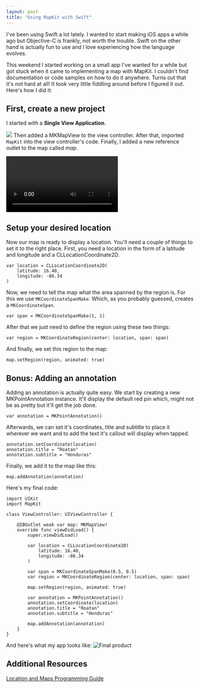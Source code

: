 ```yaml
---
layout: post
title: "Using MapKit with Swift"
---
```

I've been using Swift a lot lately. I wanted to start making iOS apps a while ago but Objective-C is frankly, not worth the trouble. Swift on the other hand is actually fun to use and I love experiencing how the language evolves.

This weekend I started working on a small app I've wanted for a while but got stuck when it came to implementing a map with MapKit. I couldn't find documentation or code samples on how to do it anywhere. Turns out that it's not hard at all! It took very little fiddling around before I figured it out. Here's how I did it:

## First, create a new project
I started with a __Single View Application__. 

![](http://f.cl.ly/items/012e0M1g1z360Q3N1f2C/step_1.png)
Then added a MKMapView to the view controller. After that, imported `MapKit` into the view controller's code. Finally, I added a new reference outlet to the map called _map_.


<video controls>
	<source src="https://dl.dropboxusercontent.com/u/8252879/swiftmaps_step_1.mp4" type="video/mp4; codecs=avc1.42E01E,mp4a.40.2">
	<source src="https://dl.dropboxusercontent.com/u/8252879/swiftmaps_step_1.webm" type="video/webm; codecs=vp8,vorbis">
</video>


## Setup your desired location
Now our map is ready to display a location. You'll need a couple of things to set it to the right place. First, you need a location in the form of a latitude and longitude and a CLLocationCoordinate2D.

	var location = CLLocationCoordinate2D(
		latitude: 16.40, 
		longitude: -86.34
	)

Now, we need to tell the map what the area spanned by the region is. For this we use `MKCoordinateSpanMake`. Which, as you probably guessed, creates a `MKCoordinateSpan`.

	var span = MKCoordinateSpanMake(1, 1)
	
After that we just need to define the region using these two things:

	var region = MKCoordinateRegion(center: location, span: span)

And finally, we set this region to the map:

	map.setRegion(region, animated: true)
	
## Bonus: Adding an annotation
Adding an annotation is actually quite easy. We start by creating a new MKPointAnnotation instance. It'll display the default red pin which, might not be as pretty but it'll get the job done.

	var annotation = MKPointAnnotation()
	
Afterwards, we can set it's coordinates, title and subtitle to place it wherever we want and to add the text it's callout will display when tapped.

	annotation.setCoordinate(location)
    annotation.title = "Roatan"
    annotation.subtitle = "Honduras"
    
Finally, we add it to the map like this:

	map.addAnnotation(annotation)

Here's my final code:

	import UIKit
	import MapKit

	class ViewController: UIViewController {
                            
    	@IBOutlet weak var map: MKMapView!
	    override func viewDidLoad() {
        	super.viewDidLoad()
        
	        var location = CLLocationCoordinate2D(
	        	latitude: 16.40, 
	        	longitude: -86.34
	        )
	        
    	    var span = MKCoordinateSpanMake(0.5, 0.5)
        	var region = MKCoordinateRegion(center: location, span: span)
        
	        map.setRegion(region, animated: true)

    	    var annotation = MKPointAnnotation()
        	annotation.setCoordinate(location)
	        annotation.title = "Roatan"
    	    annotation.subtitle = "Honduras"
        
        	map.addAnnotation(annotation)
	    }
	}
	
And here's what my app looks like:
<img src="http://f.cl.ly/items/2r0a21423A3l2S381U3w/final.png" alt="Final product" class="small">
## Additional Resources

[Location and Maps Programming Guide](https://developer.apple.com/library/ios/documentation/userexperience/Conceptual/LocationAwarenessPG/AnnotatingMaps/AnnotatingMaps.html)